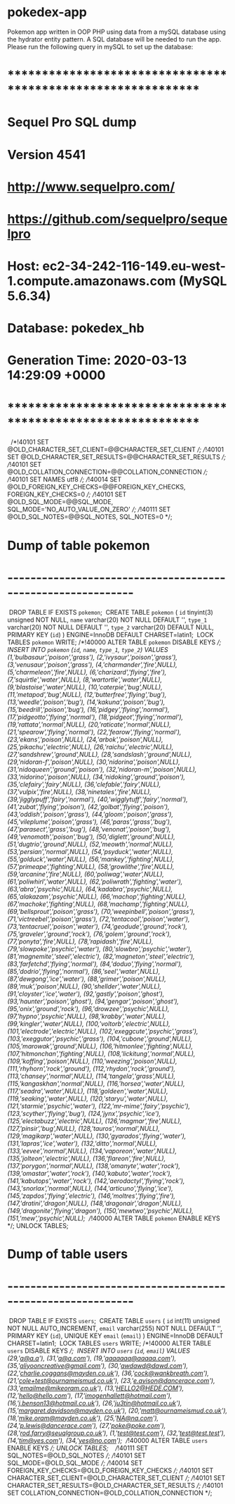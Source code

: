 # pokedex-app
Pokemon app written in OOP PHP using data from a mySQL database using the hydrator entity pattern.
A SQL database will be needed to run the app.
Please run the following query in mySQL to set up the database:

# ************************************************************
# Sequel Pro SQL dump
# Version 4541
#
# http://www.sequelpro.com/
# https://github.com/sequelpro/sequelpro
#
# Host: ec2-34-242-116-149.eu-west-1.compute.amazonaws.com (MySQL 5.6.34)
# Database: pokedex_hb
# Generation Time: 2020-03-13 14:29:09 +0000
# ************************************************************
​
​
/*!40101 SET @OLD_CHARACTER_SET_CLIENT=@@CHARACTER_SET_CLIENT */;
/*!40101 SET @OLD_CHARACTER_SET_RESULTS=@@CHARACTER_SET_RESULTS */;
/*!40101 SET @OLD_COLLATION_CONNECTION=@@COLLATION_CONNECTION */;
/*!40101 SET NAMES utf8 */;
/*!40014 SET @OLD_FOREIGN_KEY_CHECKS=@@FOREIGN_KEY_CHECKS, FOREIGN_KEY_CHECKS=0 */;
/*!40101 SET @OLD_SQL_MODE=@@SQL_MODE, SQL_MODE='NO_AUTO_VALUE_ON_ZERO' */;
/*!40111 SET @OLD_SQL_NOTES=@@SQL_NOTES, SQL_NOTES=0 */;
​
​
# Dump of table pokemon
# ------------------------------------------------------------
​
DROP TABLE IF EXISTS `pokemon`;
​
CREATE TABLE `pokemon` (
  `id` tinyint(3) unsigned NOT NULL,
  `name` varchar(20) NOT NULL DEFAULT '',
  `type_1` varchar(20) NOT NULL DEFAULT '',
  `type_2` varchar(20) DEFAULT NULL,
  PRIMARY KEY (`id`)
) ENGINE=InnoDB DEFAULT CHARSET=latin1;
​
LOCK TABLES `pokemon` WRITE;
/*!40000 ALTER TABLE `pokemon` DISABLE KEYS */;
​
INSERT INTO `pokemon` (`id`, `name`, `type_1`, `type_2`)
VALUES
	(1,'bulbasaur','poison','grass'),
	(2,'ivysaur','poison','grass'),
	(3,'venusaur','poison','grass'),
	(4,'charmander','fire',NULL),
	(5,'charmeleon','fire',NULL),
	(6,'charizard','flying','fire'),
	(7,'squirtle','water',NULL),
	(8,'wartortle','water',NULL),
	(9,'blastoise','water',NULL),
	(10,'caterpie','bug',NULL),
	(11,'metapod','bug',NULL),
	(12,'butterfree','flying','bug'),
	(13,'weedle','poison','bug'),
	(14,'kakuna','poison','bug'),
	(15,'beedrill','poison','bug'),
	(16,'pidgey','flying','normal'),
	(17,'pidgeotto','flying','normal'),
	(18,'pidgeot','flying','normal'),
	(19,'rattata','normal',NULL),
	(20,'raticate','normal',NULL),
	(21,'spearow','flying','normal'),
	(22,'fearow','flying','normal'),
	(23,'ekans','poison',NULL),
	(24,'arbok','poison',NULL),
	(25,'pikachu','electric',NULL),
	(26,'raichu','electric',NULL),
	(27,'sandshrew','ground',NULL),
	(28,'sandslash','ground',NULL),
	(29,'nidoran-f','poison',NULL),
	(30,'nidorina','poison',NULL),
	(31,'nidoqueen','ground','poison'),
	(32,'nidoran-m','poison',NULL),
	(33,'nidorino','poison',NULL),
	(34,'nidoking','ground','poison'),
	(35,'clefairy','fairy',NULL),
	(36,'clefable','fairy',NULL),
	(37,'vulpix','fire',NULL),
	(38,'ninetales','fire',NULL),
	(39,'jigglypuff','fairy','normal'),
	(40,'wigglytuff','fairy','normal'),
	(41,'zubat','flying','poison'),
	(42,'golbat','flying','poison'),
	(43,'oddish','poison','grass'),
	(44,'gloom','poison','grass'),
	(45,'vileplume','poison','grass'),
	(46,'paras','grass','bug'),
	(47,'parasect','grass','bug'),
	(48,'venonat','poison','bug'),
	(49,'venomoth','poison','bug'),
	(50,'diglett','ground',NULL),
	(51,'dugtrio','ground',NULL),
	(52,'meowth','normal',NULL),
	(53,'persian','normal',NULL),
	(54,'psyduck','water',NULL),
	(55,'golduck','water',NULL),
	(56,'mankey','fighting',NULL),
	(57,'primeape','fighting',NULL),
	(58,'growlithe','fire',NULL),
	(59,'arcanine','fire',NULL),
	(60,'poliwag','water',NULL),
	(61,'poliwhirl','water',NULL),
	(62,'poliwrath','fighting','water'),
	(63,'abra','psychic',NULL),
	(64,'kadabra','psychic',NULL),
	(65,'alakazam','psychic',NULL),
	(66,'machop','fighting',NULL),
	(67,'machoke','fighting',NULL),
	(68,'machamp','fighting',NULL),
	(69,'bellsprout','poison','grass'),
	(70,'weepinbell','poison','grass'),
	(71,'victreebel','poison','grass'),
	(72,'tentacool','poison','water'),
	(73,'tentacruel','poison','water'),
	(74,'geodude','ground','rock'),
	(75,'graveler','ground','rock'),
	(76,'golem','ground','rock'),
	(77,'ponyta','fire',NULL),
	(78,'rapidash','fire',NULL),
	(79,'slowpoke','psychic','water'),
	(80,'slowbro','psychic','water'),
	(81,'magnemite','steel','electric'),
	(82,'magneton','steel','electric'),
	(83,'farfetchd','flying','normal'),
	(84,'doduo','flying','normal'),
	(85,'dodrio','flying','normal'),
	(86,'seel','water',NULL),
	(87,'dewgong','ice','water'),
	(88,'grimer','poison',NULL),
	(89,'muk','poison',NULL),
	(90,'shellder','water',NULL),
	(91,'cloyster','ice','water'),
	(92,'gastly','poison','ghost'),
	(93,'haunter','poison','ghost'),
	(94,'gengar','poison','ghost'),
	(95,'onix','ground','rock'),
	(96,'drowzee','psychic',NULL),
	(97,'hypno','psychic',NULL),
	(98,'krabby','water',NULL),
	(99,'kingler','water',NULL),
	(100,'voltorb','electric',NULL),
	(101,'electrode','electric',NULL),
	(102,'exeggcute','psychic','grass'),
	(103,'exeggutor','psychic','grass'),
	(104,'cubone','ground',NULL),
	(105,'marowak','ground',NULL),
	(106,'hitmonlee','fighting',NULL),
	(107,'hitmonchan','fighting',NULL),
	(108,'lickitung','normal',NULL),
	(109,'koffing','poison',NULL),
	(110,'weezing','poison',NULL),
	(111,'rhyhorn','rock','ground'),
	(112,'rhydon','rock','ground'),
	(113,'chansey','normal',NULL),
	(114,'tangela','grass',NULL),
	(115,'kangaskhan','normal',NULL),
	(116,'horsea','water',NULL),
	(117,'seadra','water',NULL),
	(118,'goldeen','water',NULL),
	(119,'seaking','water',NULL),
	(120,'staryu','water',NULL),
	(121,'starmie','psychic','water'),
	(122,'mr-mime','fairy','psychic'),
	(123,'scyther','flying','bug'),
	(124,'jynx','psychic','ice'),
	(125,'electabuzz','electric',NULL),
	(126,'magmar','fire',NULL),
	(127,'pinsir','bug',NULL),
	(128,'tauros','normal',NULL),
	(129,'magikarp','water',NULL),
	(130,'gyarados','flying','water'),
	(131,'lapras','ice','water'),
	(132,'ditto','normal',NULL),
	(133,'eevee','normal',NULL),
	(134,'vaporeon','water',NULL),
	(135,'jolteon','electric',NULL),
	(136,'flareon','fire',NULL),
	(137,'porygon','normal',NULL),
	(138,'omanyte','water','rock'),
	(139,'omastar','water','rock'),
	(140,'kabuto','water','rock'),
	(141,'kabutops','water','rock'),
	(142,'aerodactyl','flying','rock'),
	(143,'snorlax','normal',NULL),
	(144,'articuno','flying','ice'),
	(145,'zapdos','flying','electric'),
	(146,'moltres','flying','fire'),
	(147,'dratini','dragon',NULL),
	(148,'dragonair','dragon',NULL),
	(149,'dragonite','flying','dragon'),
	(150,'mewtwo','psychic',NULL),
	(151,'mew','psychic',NULL);
​
/*!40000 ALTER TABLE `pokemon` ENABLE KEYS */;
UNLOCK TABLES;
​
​
# Dump of table users
# ------------------------------------------------------------
​
DROP TABLE IF EXISTS `users`;
​
CREATE TABLE `users` (
  `id` int(11) unsigned NOT NULL AUTO_INCREMENT,
  `email` varchar(255) NOT NULL DEFAULT '',
  PRIMARY KEY (`id`),
  UNIQUE KEY `email` (`email`)
) ENGINE=InnoDB DEFAULT CHARSET=latin1;
​
LOCK TABLES `users` WRITE;
/*!40000 ALTER TABLE `users` DISABLE KEYS */;
​
INSERT INTO `users` (`id`, `email`)
VALUES
	(29,'a@a.a'),
	(31,'a@a.com'),
	(19,'aaaaaaa@aaaaa.com'),
	(35,'aliyooncreative@gmail.com'),
	(30,'awdawd@dawd.com'),
	(22,'charlie.coggans@mayden.co.uk'),
	(36,'cock@wankbreath.com'),
	(21,'cole+test@ournameismud.co.uk'),
	(23,'e.avison@dancerace.com'),
	(33,'emailme@mikeoram.co.uk'),
	(13,'HELLO2@HEDE.COM'),
	(12,'hello@hello.com'),
	(17,'imogenhallett@hotmail.com'),
	(16,'j.benson13@hotmail.co.uk'),
	(26,'ju3tin@hotmail.co.uk'),
	(15,'margaret.davidson@mayden.co.uk'),
	(20,'matt@ournameismud.co.uk'),
	(18,'mike.oram@mayden.co.uk'),
	(25,'NA@na.com'),
	(24,'p.lewis@dancerace.com'),
	(27,'poke@poke.com'),
	(28,'rod.farry@seuqlgroup.co.uk'),
	(1,'test@test.com'),
	(32,'test@test.test'),
	(14,'tim@yes.com'),
	(34,'yes@no.com');
​
/*!40000 ALTER TABLE `users` ENABLE KEYS */;
UNLOCK TABLES;
​
​
​
/*!40111 SET SQL_NOTES=@OLD_SQL_NOTES */;
/*!40101 SET SQL_MODE=@OLD_SQL_MODE */;
/*!40014 SET FOREIGN_KEY_CHECKS=@OLD_FOREIGN_KEY_CHECKS */;
/*!40101 SET CHARACTER_SET_CLIENT=@OLD_CHARACTER_SET_CLIENT */;
/*!40101 SET CHARACTER_SET_RESULTS=@OLD_CHARACTER_SET_RESULTS */;
/*!40101 SET COLLATION_CONNECTION=@OLD_COLLATION_CONNECTION */;
